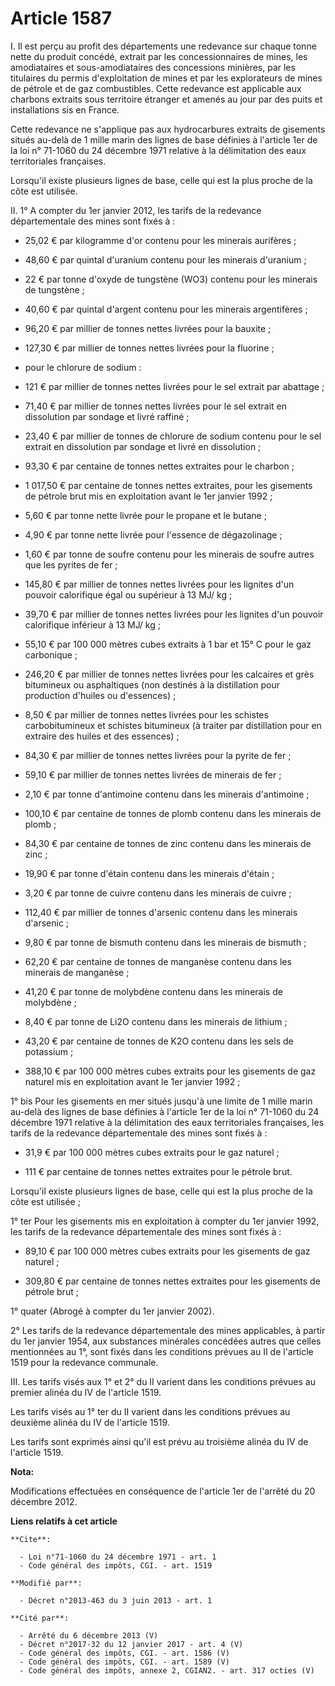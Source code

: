 # Article 1587

I. Il est perçu au profit des départements une redevance sur chaque tonne nette du produit concédé, extrait par les
concessionnaires de mines, les amodiataires et sous-amodiataires des concessions minières, par les titulaires du permis
d'exploitation de mines et par les explorateurs de mines de pétrole et de gaz combustibles. Cette redevance est applicable
aux charbons extraits sous territoire étranger et amenés au jour par des puits et installations sis en France. 

Cette redevance ne s'applique pas aux hydrocarbures extraits de gisements situés au-delà de 1 mille marin des lignes de base
définies à l'article 1er de la loi n° 71-1060 du 24 décembre 1971 relative à la délimitation des eaux territoriales
françaises. 

Lorsqu'il existe plusieurs lignes de base, celle qui est la plus proche de la côte est utilisée. 

II. 1° A compter du 1er janvier 2012, les tarifs de la redevance départementale des mines sont fixés à :

- 25,02 € par kilogramme d'or contenu pour les minerais aurifères ;

- 48,60 € par quintal d'uranium contenu pour les minerais d'uranium ;

- 22 € par tonne d'oxyde de tungstène (WO3) contenu pour les minerais de tungstène ;

- 40,60 € par quintal d'argent contenu pour les minerais argentifères ;

- 96,20 € par millier de tonnes nettes livrées pour la bauxite ;

- 127,30 € par millier de tonnes nettes livrées pour la fluorine ;

- pour le chlorure de sodium :

- 121 € par millier de tonnes nettes livrées pour le sel extrait par abattage ;

- 71,40 € par millier de tonnes nettes livrées pour le sel extrait en dissolution par sondage et livré raffiné ;

- 23,40 € par millier de tonnes de chlorure de sodium contenu pour le sel extrait en dissolution par sondage et livré en
dissolution ;

- 93,30 € par centaine de tonnes nettes extraites pour le charbon ;

- 1 017,50 € par centaine de tonnes nettes extraites, pour les gisements de pétrole brut mis en exploitation avant le 1er
janvier 1992 ;

- 5,60 € par tonne nette livrée pour le propane et le butane ;

- 4,90 € par tonne nette livrée pour l'essence de dégazolinage ;

- 1,60 € par tonne de soufre contenu pour les minerais de soufre autres que les pyrites de fer ;

- 145,80 € par millier de tonnes nettes livrées pour les lignites d'un pouvoir calorifique égal ou supérieur à 13 MJ/ kg ;

- 39,70 € par millier de tonnes nettes livrées pour les lignites d'un pouvoir calorifique inférieur à 13 MJ/ kg ;

- 55,10 € par 100 000 mètres cubes extraits à 1 bar et 15° C pour le gaz carbonique ;

- 246,20 € par millier de tonnes nettes livrées pour les calcaires et grès bitumineux ou asphaltiques (non destinés à la
distillation pour production d'huiles ou d'essences) ;

- 8,50 € par millier de tonnes nettes livrées pour les schistes carbobitumineux et schistes bitumineux (à traiter par
distillation pour en extraire des huiles et des essences) ;

- 84,30 € par millier de tonnes nettes livrées pour la pyrite de fer ;

- 59,10 € par millier de tonnes nettes livrées de minerais de fer ;

- 2,10 € par tonne d'antimoine contenu dans les minerais d'antimoine ;

- 100,10 € par centaine de tonnes de plomb contenu dans les minerais de plomb ;

- 84,30 € par centaine de tonnes de zinc contenu dans les minerais de zinc ;

- 19,90 € par tonne d'étain contenu dans les minerais d'étain ;

- 3,20 € par tonne de cuivre contenu dans les minerais de cuivre ;

- 112,40 € par millier de tonnes d'arsenic contenu dans les minerais d'arsenic ;

- 9,80 € par tonne de bismuth contenu dans les minerais de bismuth ;

- 62,20 € par centaine de tonnes de manganèse contenu dans les minerais de manganèse ;

- 41,20 € par tonne de molybdène contenu dans les minerais de molybdène ;

- 8,40 € par tonne de Li2O contenu dans les minerais de lithium ;

- 43,20 € par centaine de tonnes de K2O contenu dans les sels de potassium ;

- 388,10 € par 100 000 mètres cubes extraits pour les gisements de gaz naturel mis en exploitation avant le 1er janvier
1992 ; 

1° bis Pour les gisements en mer situés jusqu'à une limite de 1 mille marin au-delà des lignes de base définies à l'article
1er de la loi n° 71-1060 du 24 décembre 1971 relative à la délimitation des eaux territoriales françaises, les tarifs de la
redevance départementale des mines sont fixés à :

- 31,9 € par 100 000 mètres cubes extraits pour le gaz naturel ;

- 111 € par centaine de tonnes nettes extraites pour le pétrole brut. 

Lorsqu'il existe plusieurs lignes de base, celle qui est la plus proche de la côte est utilisée ; 

1° ter Pour les gisements mis en exploitation à compter du 1er janvier 1992, les tarifs de la redevance départementale des
mines sont fixés à :

- 89,10 € par 100 000 mètres cubes extraits pour les gisements de gaz naturel ;

- 309,80 € par centaine de tonnes nettes extraites pour les gisements de pétrole brut ; 

1° quater (Abrogé à compter du 1er janvier 2002). 

2° Les tarifs de la redevance départementale des mines applicables, à partir du 1er janvier 1954, aux substances minérales
concédées autres que celles mentionnées au 1°, sont fixés dans les conditions prévues au II de l'article 1519 pour la
redevance communale. 

III. Les tarifs visés aux 1° et 2° du II varient dans les conditions prévues au premier alinéa du IV de l'article 1519. 

Les tarifs visés au 1° ter du II varient dans les conditions prévues au deuxième alinéa du IV de l'article 1519. 

Les tarifs sont exprimés ainsi qu'il est prévu au troisième alinéa du IV de l'article 1519.

**Nota:**

Modifications effectuées en conséquence de l'article 1er de l'arrêté du 20 décembre 2012.

**Liens relatifs à cet article**

	**Cite**:

	  - Loi n°71-1060 du 24 décembre 1971 - art. 1
	  - Code général des impôts, CGI. - art. 1519

	**Modifié par**:

	  - Décret n°2013-463 du 3 juin 2013 - art. 1

	**Cité par**:

	  - Arrêté du 6 décembre 2013 (V)
	  - Décret n°2017-32 du 12 janvier 2017 - art. 4 (V)
	  - Code général des impôts, CGI. - art. 1586 (V)
	  - Code général des impôts, CGI. - art. 1589 (V)
	  - Code général des impôts, annexe 2, CGIAN2. - art. 317 octies (V)
